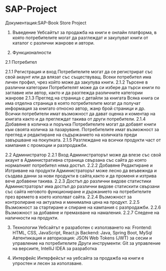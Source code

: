 # SAP-Project


Документация:SAP-Book Store Project
1. Въведение
Уебсайтът за продажба на книги е онлайн платформа, в която потребителите могат да разглеждат и закупуват книги от каталог с различни жанрове и автори.


3. Функционалности


2.1 Потребител

2.1.1 Регистрация и вход
Потребителите могат да се регистрират със свой акаунт или да влязат със съществуващ.
Всеки потребител има личен профил, чрез който може да закупува книги.
2.1.2 Търсене в различни категории
Потребителят може да си избере да търси книги по заглавие или автор, както и да разглежда различните категории жанрове
2.1.3 Преглед на страница с детайли за книгата
Всяка книга си има отделна страница в която потребителите могат да получат информация за книгато относно автор, жанр брой страници и др.
Всички потребители имат възможност да дават оценка и коментар на книгата както и да преглеждат такива от други потребители.
2.1.4 Добавяне в количка и поръчка
Потребителите могат да добавят книги към своята количка за пазаруване.
Потребителите имат възможност за преглед и редактиране на съдържанието на количката преди завършване на покупката.
2.1.5 Разглеждане на всички продукти част от кампания с промоции и разпродажби.

   
2.2 Администратор
2.2.1 Вход
Администраторът може да влезе със свой акаунт в Административна страница свързана със сайта до която нормалният потребител няма достъп.
2.2.2 Добавяне Редактиране и Изтриване на продукти
Администраторът може лесно да веъвежнда и създава данни за нови продукти в сайта,както и да променя и изтрива вече добавени такива.
2.2.3 Достъп до различни видове статистики
Администраторът има достъп до различни видове статискити свързани със сайта неговото функциониране и държанието на потребителите през времето в което изполват сайта.
2.2.4 Възможност за контролиране на актуална и минимална цена на продукт.
2.2.5 Възможност за стартиране и спиране на кампания с разпродажби.
2.2.6 Възможност за добавяне и премахване на намаления.
2.2.7 Следене на наличности на продукти.


3. Технологии
Уебсайтът е разработен с използването на:
Frontend: HTML, CSS, JavaScript, React.js
Backend: Java, Spring Boot, MySql
Автентикация и авторизация: JSON Web Tokens (JWT) за сесии и управление на потребителите
Други инструменти: Git за управление на версиите, IntelliJ IDEA за разработка


4. Интерфейс
Интерфейсът на уебсайта за продажба на книги е упростен и лесен за използване.
